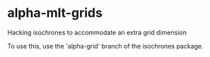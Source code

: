 # alpha-mlt-grids
Hacking isochrones to accommodate an extra grid dimension

To use this, use the 'alpha-grid' branch of the isochrones package.
